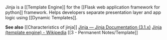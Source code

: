 Jinja is a [[Template Engine]] for the [[Flask web application framework for python]] framework.
Helps developers separate presentation layer and app logic using [[Dynamic Templates]].

**See also**
[[Characteristics of jinja]]
[Jinja — Jinja Documentation (3.1.x)](https://jinja.palletsprojects.com/en/stable/)
[Jinja (template engine) - Wikipedia](https://en.wikipedia.org/wiki/Jinja_(template_engine)#:~:text=Jinja%20is%20a%20web%20template%20engine%20for%20the%20Python%20programming%20language.)
[[3 - Permanent Notes/Template]]





